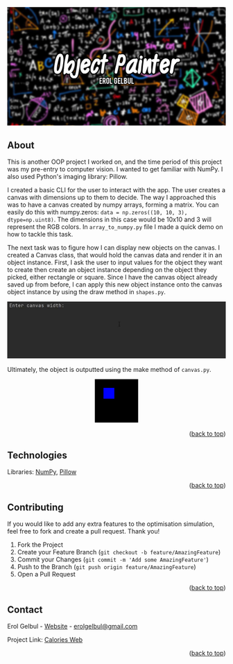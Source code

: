 <div id="top"></div>

<div style="text-align:center"><img src="images/cover.jpg" /></div>

<!-- ABOUT THE PROJECT -->
## About

This is another OOP project I worked on, and the time period of this project was my pre-entry to
computer vision. I wanted to get familiar with NumPy. I also used Python's imaging library: Pillow.

I created a basic CLI for the user to interact with the app. The user creates a canvas with dimensions up to them to decide.
The way I approached this was to have a canvas created by numpy arrays, forming a matrix. You can easily do this with numpy.zeros:
`data = np.zeros((10, 10, 3), dtype=np.uint8)`. The dimensions in this case would be 10x10 and 3 will represent the RGB colors. 
In `array_to_numpy.py` file I made a quick demo on how to tackle this task.

The next task was to figure how I can display new objects on the canvas. I created a Canvas class, that would hold the canvas data
and render it in an object instance. First, I ask the user to input values for the object they want to create then create an object
instance depending on the object they picked, either rectangle or square. Since I have the canvas object already saved up from before,
I can apply this new object instance onto the canvas object instance by using the draw method in `shapes.py`.

<div style="text-align:center"><img src="images/preview.gif" /></div>

Ultimately, the object is outputted using the make method of `canvas.py`.

<p align="center">
  <img src="images/canvas.png"/></div>
</p>

<p align="right">(<a href="#top">back to top</a>)</p>

<!-- TECH -->
## Technologies

Libraries: [NumPy](https://numpy.org/), [Pillow](https://pillow.readthedocs.io/en/stable/)


<p align="right">(<a href="#top">back to top</a>)</p>


<!-- CONTRIBUTING -->
## Contributing

If you would like to add any extra features to the optimisation simulation, feel free to fork and create a pull request. Thank you!

1. Fork the Project
2. Create your Feature Branch (`git checkout -b feature/AmazingFeature`)
3. Commit your Changes (`git commit -m 'Add some AmazingFeature'`)
4. Push to the Branch (`git push origin feature/AmazingFeature`)
5. Open a Pull Request

<p align="right">(<a href="#top">back to top</a>)</p>


<!-- CONTACT -->
## Contact

Erol Gelbul - [Website](http://www.erolgelbul.com) - erolgelbul@gmail.com

Project Link: [Calories Web](https://github.com/ErolGelbul/calories-web)

<p align="right">(<a href="#top">back to top</a>)</p>
